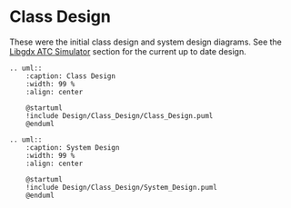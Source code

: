 Class Design
===============

These were the initial class design and system design diagrams. See the [Libgdx ATC Simulator](../../Libgdx_ATC_Simulator/Libgdx_ATC_Simulator.rst) section for the current up to date design.

```eval_rst
.. uml::
	:caption: Class Design
	:width: 99 %
	:align: center

	@startuml
	!include Design/Class_Design/Class_Design.puml
	@enduml

```


```eval_rst
.. uml::
	:caption: System Design
	:width: 99 %
	:align: center

	@startuml
	!include Design/Class_Design/System_Design.puml
	@enduml

```
